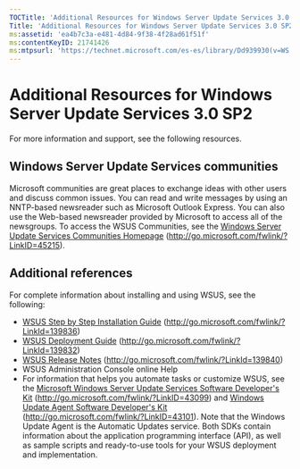 ```yaml
---
TOCTitle: 'Additional Resources for Windows Server Update Services 3.0 SP2'
Title: 'Additional Resources for Windows Server Update Services 3.0 SP2'
ms:assetid: 'ea4b7c3a-e481-4d84-9f38-4f28ad61f51f'
ms:contentKeyID: 21741426
ms:mtpsurl: 'https://technet.microsoft.com/es-es/library/Dd939930(v=WS.10)'
---
```


Additional Resources for Windows Server Update Services 3.0 SP2
===============================================================

For more information and support, see the following resources.

Windows Server Update Services communities
------------------------------------------

Microsoft communities are great places to exchange ideas with other users and discuss common issues. You can read and write messages by using an NNTP-based newsreader such as Microsoft Outlook Express. You can also use the Web-based newsreader provided by Microsoft to access all of the newsgroups. To access the WSUS Communities, see the [Windows Server Update Services Communities Homepage](http://go.microsoft.com/fwlink/?linkid=45215) (http://go.microsoft.com/fwlink/?LinkID=45215).

Additional references
---------------------

For complete information about installing and using WSUS, see the following:

-   [WSUS Step by Step Installation Guide](http://go.microsoft.com/fwlink/?linkid=139836) (http://go.microsoft.com/fwlink/?LinkId=139836)
-   [WSUS Deployment Guide](http://go.microsoft.com/fwlink/?linkid=139832) (http://go.microsoft.com/fwlink/?LinkId=139832)
-   [WSUS Release Notes](http://go.microsoft.com/fwlink/?linkid=139840) (http://go.microsoft.com/fwlink/?LinkId=139840)
-   WSUS Administration Console online Help
-   For information that helps you automate tasks or customize WSUS, see the [Microsoft Windows Server Update Services Software Developer's Kit](http://go.microsoft.com/fwlink/?linkid=43099) (http://go.microsoft.com/fwlink/?LinkID=43099) and [Windows Update Agent Software Developer's Kit](http://go.microsoft.com/fwlink/?linkid=43101) (http://go.microsoft.com/fwlink/?LinkID=43101). Note that the Windows Update Agent is the Automatic Updates service. Both SDKs contain information about the application programming interface (API), as well as sample scripts and ready-to-use tools for your WSUS deployment and implementation.
